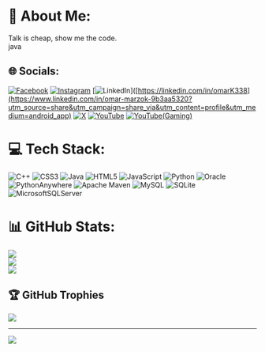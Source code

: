 # 💫 About Me:
Talk is cheap, show me the code.<br>
java

## 🌐 Socials:
[![Facebook](https://img.shields.io/badge/Facebook-%231877F2.svg?logo=Facebook&logoColor=white)](https://www.facebook.com/omarK3388?mibextid=JRoKGi)
[![Instagram](https://img.shields.io/badge/Instagram-%23E4405F.svg?logo=Instagram&logoColor=white)](https://instagram.com/omark3388)
[![LinkedIn](https://img.shields.io/badge/LinkedIn-%230077B5.svg?logo=linkedin&logoColor=white)]([https://linkedin.com/in/omarK338](https://www.linkedin.com/in/omar-marzok-9b3aa5320?utm_source=share&utm_campaign=share_via&utm_content=profile&utm_medium=android_app) 
[![X](https://img.shields.io/badge/X-black.svg?logo=X&logoColor=white)](https://x.com/omarK338) 
[![YouTube](https://img.shields.io/badge/YouTube-%23FF0000.svg?logo=YouTube&logoColor=white)](https://youtube.com/@omarK338CSCS)
[![YouTube(Gaming)](https://img.shields.io/badge/YouTube-%23FF0000.svg?logo=YouTube&logoColor=white)](https://youtube.com/@omarK338)

# 💻 Tech Stack:
![C++](https://img.shields.io/badge/c++-%2300599C.svg?style=for-the-badge&logo=c%2B%2B&logoColor=white) ![CSS3](https://img.shields.io/badge/css3-%231572B6.svg?style=for-the-badge&logo=css3&logoColor=white) ![Java](https://img.shields.io/badge/java-%23ED8B00.svg?style=for-the-badge&logo=openjdk&logoColor=white) ![HTML5](https://img.shields.io/badge/html5-%23E34F26.svg?style=for-the-badge&logo=html5&logoColor=white) ![JavaScript](https://img.shields.io/badge/javascript-%23323330.svg?style=for-the-badge&logo=javascript&logoColor=%23F7DF1E) ![Python](https://img.shields.io/badge/python-3670A0?style=for-the-badge&logo=python&logoColor=ffdd54) ![Oracle](https://img.shields.io/badge/Oracle-F80000?style=for-the-badge&logo=oracle&logoColor=white) ![PythonAnywhere](https://img.shields.io/badge/pythonanywhere-%232F9FD7.svg?style=for-the-badge&logo=pythonanywhere&logoColor=151515) ![Apache Maven](https://img.shields.io/badge/Apache%20Maven-C71A36?style=for-the-badge&logo=Apache%20Maven&logoColor=white) ![MySQL](https://img.shields.io/badge/mysql-4479A1.svg?style=for-the-badge&logo=mysql&logoColor=white) ![SQLite](https://img.shields.io/badge/sqlite-%2307405e.svg?style=for-the-badge&logo=sqlite&logoColor=white) ![MicrosoftSQLServer](https://img.shields.io/badge/Microsoft%20SQL%20Server-CC2927?style=for-the-badge&logo=microsoft%20sql%20server&logoColor=white)
# 📊 GitHub Stats:
![](https://github-readme-stats.vercel.app/api?username=omarK338&theme=dark&hide_border=false&include_all_commits=false&count_private=false)<br/>
![](https://github-readme-streak-stats.herokuapp.com/?user=omarK338&theme=dark&hide_border=false)<br/>
![](https://github-readme-stats.vercel.app/api/top-langs/?username=omarK338&theme=dark&hide_border=false&include_all_commits=false&count_private=false&layout=compact)

## 🏆 GitHub Trophies
![](https://github-profile-trophy.vercel.app/?username=omarK338&theme=radical&no-frame=false&no-bg=true&margin-w=4)

---
[![](https://visitcount.itsvg.in/api?id=omarK338&icon=5&color=0)](https://visitcount.itsvg.in)

<!-- Proudly created with GPRM ( https://gprm.itsvg.in ) -->
